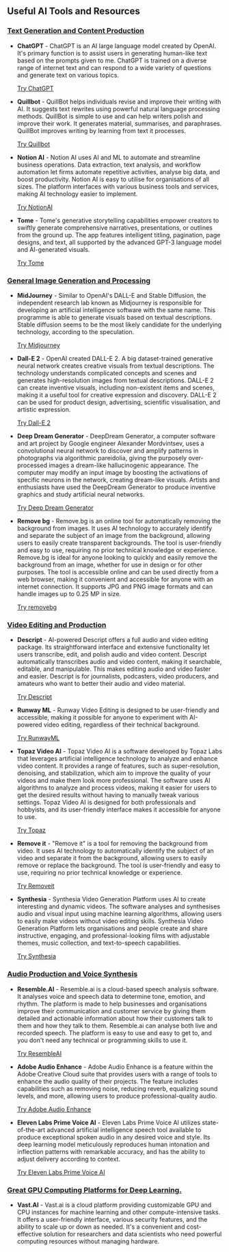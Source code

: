 ## Useful AI Tools and Resources

### <ins>Text Generation and Content Production</ins>

- **ChatGPT** -
    ChatGPT is an AI large language model created by OpenAI. It's primary function is to assist users in generating human-like text based on the prompts given to me. ChatGPT is trained on a diverse range of internet text and can respond to a wide variety of questions and generate text on various topics.

    [Try ChatGPT](https://chat.openai.com/chat)

- **Quillbot** -
    QuillBot helps individuals revise and improve their writing with AI. It suggests text rewrites using powerful natural language processing methods. QuillBot is simple to use and can help writers polish and improve their work. It generates material, summarises, and paraphrases. QuillBot improves writing by learning from text it processes.

    [Try Quillbot](https://quillbot.com)

- **Notion AI** -
    Notion AI uses AI and ML to automate and streamline business operations. Data extraction, text analysis, and workflow automation let firms automate repetitive activities, analyse big data, and boost productivity. Notion AI is easy to utilise for organisations of all sizes. The platform interfaces with various business tools and services, making AI technology easier to implement.

    [Try NotionAI](https://www.notion.so/product/ai)

- **Tome** -
    Tome's generative storytelling capabilities empower creators to swiftly generate comprehensive narratives, presentations, or outlines from the ground up. The app features intelligent titling, pagination, page designs, and text, all supported by the advanced GPT-3 language model and AI-generated visuals.

    [Try Tome](https://tome.app)

### <ins>General Image Generation and Processing</ins>

- **MidJourney** -
    Similar to OpenAI's DALL-E and Stable Diffusion, the independent research lab known as Midjourney is responsible for developing an artificial intelligence software with the same name. This programme is able to generate visuals based on textual descriptions. Stable diffusion seems to be the most likely candidate for the underlying technology, according to the speculation.

    [Try Midjourney](https://midjourney.com/home/)

- **Dall-E 2** -
    OpenAI created DALL-E 2. A big dataset-trained generative neural network creates creative visuals from textual descriptions. The technology understands complicated concepts and scenes and generates high-resolution images from textual descriptions. DALL-E 2 can create inventive visuals, including non-existent items and scenes, making it a useful tool for creative expression and discovery. DALL-E 2 can be used for product design, advertising, scientific visualisation, and artistic expression.

    [Try Dall-E 2](https://openai.com/dall-e-2/)

- **Deep Dream Generator** -
    DeepDream Generator, a computer software and art project by Google engineer Alexander Mordvintsev, uses a convolutional neural network to discover and amplify patterns in photographs via algorithmic pareidolia, giving the purposely over-processed images a dream-like hallucinogenic appearance. The computer may modify an input image by boosting the activations of specific neurons in the network, creating dream-like visuals. Artists and enthusiasts have used the DeepDream Generator to produce inventive graphics and study artificial neural networks.

    [Try Deep Dream Generator](https://deepdreamgenerator.com)

- **Remove bg** -
    Remove.bg is an online tool for automatically removing the background from images. It uses AI technology to accurately identify and separate the subject of an image from the background, allowing users to easily create transparent backgrounds. The tool is user-friendly and easy to use, requiring no prior technical knowledge or experience. Remove.bg is ideal for anyone looking to quickly and easily remove the background from an image, whether for use in design or for other purposes. The tool is accessible online and can be used directly from a web browser, making it convenient and accessible for anyone with an internet connection. It supports JPG and PNG image formats and can handle images up to 0.25 MP in size.

    [Try removebg](https://www.remove.bg)

### <ins>Video Editing and Production</ins>

- **Descript** -
    AI-powered Descript offers a full audio and video editing package. Its straightforward interface and extensive functionality let users transcribe, edit, and polish audio and video content. Descript automatically transcribes audio and video content, making it searchable, editable, and manipulable. This makes editing audio and video faster and easier. Descript is for journalists, podcasters, video producers, and amateurs who want to better their audio and video material.
    
    [Try Descript](https://www.descript.com)


- **Runway ML** -
    Runway Video Editing is designed to be user-friendly and accessible, making it possible for anyone to experiment with AI-powered video editing, regardless of their technical background.
    
    [Try RunwayML](https://runwayml.com)

- **Topaz Video AI** -
    Topaz Video AI is a software developed by Topaz Labs that leverages artificial intelligence technology to analyze and enhance video content. It provides a range of features, such as super-resolution, denoising, and stabilization, which aim to improve the quality of your videos and make them look more professional. The software uses AI algorithms to analyze and process videos, making it easier for users to get the desired results without having to manually tweak various settings. Topaz Video AI is designed for both professionals and hobbyists, and its user-friendly interface makes it accessible for anyone to use.

    [Try Topaz](https://www.topazlabs.com/topaz-video-ai)

- **Remove it** -
    "Remove it" is a tool for removing the background from video. It uses AI technology to automatically identify the subject of an video and separate it from the background, allowing users to easily remove or replace the background. The tool is user-friendly and easy to use, requiring no prior technical knowledge or experience.
    
    [Try Removeit](https://www.removeit.io)

- **Synthesia** - 
    Synthesia Video Generation Platform uses AI to create interesting and dynamic videos. The software analyses and synthesises audio and visual input using machine learning algorithms, allowing users to easily make videos without video editing skills. Synthesia Video Generation Platform lets organisations and people create and share instructive, engaging, and professional-looking films with adjustable themes, music collection, and text-to-speech capabilities.

    [Try Synthesia](https://www.synthesia.io)

### <ins>Audio Production and Voice Synthesis</ins>

- **Resemble.AI** - 
    Resemble.ai is a cloud-based speech analysis software. It analyses voice and speech data to determine tone, emotion, and rhythm. The platform is made to help businesses and organisations improve their communication and customer service by giving them detailed and actionable information about how their customers talk to them and how they talk to them. Resemble.ai can analyse both live and recorded speech. The platform is easy to use and easy to get to, and you don't need any technical or programming skills to use it.

    [Try ResembleAI](https://www.resemble.ai/)

- **Adobe Audio Enhance** -
    Adobe Audio Enhance is a feature within the Adobe Creative Cloud suite that provides users with a range of tools to enhance the audio quality of their projects. The feature includes capabilities such as removing noise, reducing reverb, equalizing sound levels, and more, allowing users to produce professional-quality audio.

    [Try Adobe Audio Enhance](https://podcast.adobe.com/enhance)

- **Eleven Labs Prime Voice AI** -
    Eleven Labs Prime Voice AI utilizes state-of-the-art advanced artificial intelligence speech tool available to produce exceptional spoken audio in any desired voice and style. Its deep learning model meticulously reproduces human intonation and inflection patterns with remarkable accuracy, and has the ability to adjust delivery according to context.

    [Try Eleven Labs Prime Voice AI](https://elevenlabs.io)
    
    
### <ins>Great GPU Computing Platforms for Deep Learning.</ins>
- **Vast.AI** -
    Vast.ai is a cloud platform providing customizable GPU and CPU instances for machine learning and other compute-intensive tasks. It offers a user-friendly interface, various security features, and the ability to scale up or down as needed. It's a convenient and cost-effective solution for researchers and data scientists who need powerful computing resources without managing hardware.
